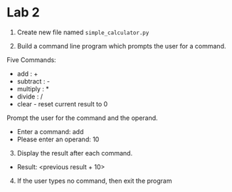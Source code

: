 # Lab 2

1. Create new file named `simple_calculator.py`

2. Build a command line program which prompts the user for a command.

Five Commands:

- add : +
- subtract : -
- multiply : *
- divide : /
- clear - reset current result to 0

Prompt the user for the command and the operand.

- Enter a command: add
- Please enter an operand: 10

3. Display the result after each command.

- Result: <previous result + 10>

4. If the user types no command, then exit the program